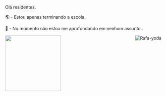 Olá residentes.

🌎 - Estou apenas terminando a escola.

🧭 - No momento não estou me aprofundando em nenhum assunto.


<div> <a href="https://github.com/Raf"> <img height="180em" src="https://github-readme-stats.vercel.app/api?username=RafaelSee&show_icons=true&theme=dracula&include_all_commits=true&count_private=true"/>
<img align="right" alt="Rafa-yoda" src="https://media.discordapp.net/attachments/749075312524001353/877793552053207060/monkey-style-corte.gif"> </div> 
